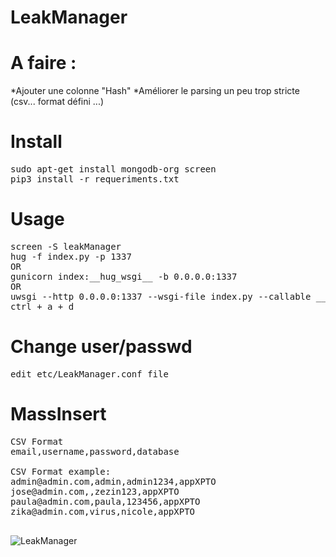 # LeakManager

# A faire :
*Ajouter une colonne "Hash"
*Améliorer le parsing un peu trop stricte (csv... format défini ...)

# Install
<pre>
sudo apt-get install mongodb-org screen
pip3 install -r requeriments.txt
</pre>

# Usage
<pre>
screen -S leakManager
hug -f index.py -p 1337
OR
gunicorn index:__hug_wsgi__ -b 0.0.0.0:1337
OR
uwsgi --http 0.0.0.0:1337 --wsgi-file index.py --callable __hug_wsgi__
ctrl + a + d
</pre>

# Change user/passwd
<pre>
edit etc/LeakManager.conf file
</pre>

# MassInsert
<pre>
CSV Format
email,username,password,database

CSV Format example:
admin@admin.com,admin,admin1234,appXPTO
jose@admin.com,,zezin123,appXPTO
paula@admin.com,paula,123456,appXPTO
zika@admin.com,virus,nicole,appXPTO

</pre>
![LeakManager](leakManager.png)
